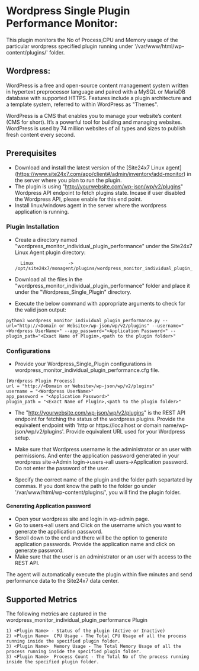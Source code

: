 # Wordpress Single Plugin Performance Monitor:

This plugin monitors the No of Process,CPU and Memory usage of the particular wordpress specified plugin running under  '/var/www/html/wp-content/plugins/<Plugin Name>'  folder.

## Wordpress:

WordPress is a free and open-source content management system written in hypertext preprocessor language and paired with a MySQL or MariaDB database with supported HTTPS. Features include a plugin architecture and a template system, referred to within WordPress as "Themes".

WordPress is a CMS that enables you to manage your website’s content (CMS for short). It’s a powerful tool for building and managing websites. WordPress is used by 74 million websites of all types and sizes to publish fresh content every second.

## Prerequisites

- Download and install the latest version of the [Site24x7 Linux agent] (https://www.site24x7.com/app/client#/admin/inventory/add-monitor) in the server where you plan to run the plugin.
- The plugin is using "http://yourwebsite.com/wp-json/wp/v2/plugins" Wordpress API endpoint to fetch plugins state. Incase if user disabled the Wordpress API, please enable for this end point.
- Install linux/windows agent in the server where the wordpress application is running.

### Plugin Installation  

- Create a directory named "wordpress_monitor_individual_plugin_performance" under the Site24x7 Linux Agent plugin directory: 

        Linux             ->   /opt/site24x7/monagent/plugins/wordpress_monitor_individual_plugin_performance
      
- Download all the files in the "wordpress_monitor_individual_plugin_performance" folder and place it under the "Wordpress_Single_Plugin" directory.

- Execute the below command with appropriate arguments to check for the valid json output:
```
python3 wordpress_monitor_individual_plugin_performance.py --url="http://<Domain or Website>/wp-json/wp/v2/plugins" --username="<Wordpress UserName>" --app_password="<Application Password>" --plugin_path="<Exact Name of Plugin>,<path to the plugin folder>"

```
### Configurations

- Provide your Wordpress_Single_Plugin configurations in wordpress_monitor_individual_plugin_performance.cfg file.
```
[Wordpress Plugin Process]
url = "http://<Domain or Website>/wp-json/wp/v2/plugins"
username = "<Wordpress UserName>"
app_password = "<Application Password>"
plugin_path = "<Exact Name of Plugin>,<path to the plugin folder>"
```
- The "http://yourwebsite.com/wp-json/wp/v2/plugins" is the REST API endpoint for fetching the status of the wordpress plugins. Provide the equivalent endpoint with 'http or https://localhost or domain name/wp-json/wp/v2/plugins'. Provide equivalent URL used for your Wordpress setup.
- Make sure that Wordpress username is the administrator or an user with permissions. And enter the application password generated in your wordpress site->Admin login->users->all users->Application password. Do not enter the password of the user.

- Specify the correct name of the plugin and the folder path separtated by commas. If you dont know the path to the folder go under '/var/www/html/wp-content/plugins/', you will find the plugin folder. 

#### Generating Application password
- Open your wordpress site and login in wp-admin page.
- Go to users->all users and Click on the username which you want to generate the appllication password. 
- Scroll down to the end and there will be the option to generate application passwords. Provide the application name and click on generate password. 
- Make sure that the user is an administrator or an user with access to the REST API.
  
The agent will automatically execute the plugin within five minutes and send performance data to the Site24x7 data center.

## Supported Metrics
The following metrics are captured in the wordpress_monitor_individual_plugin_performance Plugin
 
```
1) <Plugin Name> - Status of the plugin (Active or Inactive)
2) <Plugin Name>  CPU Usage - The Total CPU Usage of all the process running inside the specified plugin folder.
3) <Plugin Name>  Memory Usage - The Total Memory Usage of all the process running inside the specified plugin folder.
3) <Plugin Name>  Process Count - The Total No of the process running inside the specified plugin folder.
```

